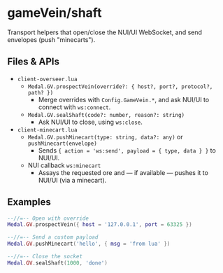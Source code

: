 # gameVein/shaft

Transport helpers that open/close the NUI/UI WebSocket, and send envelopes (push "minecarts").

## Files & APIs

- `client-overseer.lua`
  - `Medal.GV.prospectVein(override?: { host?, port?, protocol?, path? })`
    - Merge overrides with `Config.GameVein.*`, and ask NUI/UI to connect with `ws:connect`.
  - `Medal.GV.sealShaft(code?: number, reason?: string)`
    - Ask NUI/UI to close, using `ws:close`.
- `client-minecart.lua`
  - `Medal.GV.pushMinecart(type: string, data?: any)` or `pushMinecart(envelope)`
    - Sends `{ action = 'ws:send', payload = { type, data } }` to NUI/UI.
  - NUI callback `ws:minecart`
    - Assays the requested ore and — if available — pushes it to NUI/UI (via a minecart).

## Examples

```lua
--//=-- Open with override
Medal.GV.prospectVein({ host = '127.0.0.1', port = 63325 })

--//=-- Send a custom payload
Medal.GV.pushMinecart('hello', { msg = 'from lua' })

--//=-- Close the socket
Medal.GV.sealShaft(1000, 'done')
```
